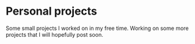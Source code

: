 # Personal projects
Some small projects I worked on in my free time. Working on some more projects that I will hopefully post soon.
